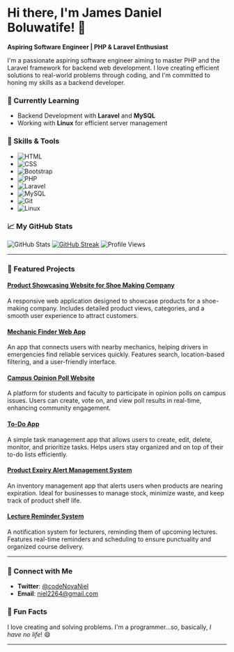 # Hi there, I'm James Daniel Boluwatife! 👋

**Aspiring Software Engineer | PHP & Laravel Enthusiast**

I'm a passionate aspiring software engineer aiming to master PHP and the Laravel framework for backend web development. I love creating efficient solutions to real-world problems through coding, and I'm committed to honing my skills as a backend developer.

### 🌱 Currently Learning
- Backend Development with **Laravel** and **MySQL**
- Working with **Linux** for efficient server management

### 💼 Skills & Tools
- ![HTML](https://img.shields.io/badge/-HTML-E34F26?logo=html5&logoColor=white&style=for-the-badge)
- ![CSS](https://img.shields.io/badge/-CSS-1572B6?logo=css3&logoColor=white&style=for-the-badge)
- ![Bootstrap](https://img.shields.io/badge/-Bootstrap-563D7C?logo=bootstrap&logoColor=white&style=for-the-badge)
- ![PHP](https://img.shields.io/badge/-PHP-777BB4?logo=php&logoColor=white&style=for-the-badge)
- ![Laravel](https://img.shields.io/badge/-Laravel-FF2D20?logo=laravel&logoColor=white&style=for-the-badge)
- ![MySQL](https://img.shields.io/badge/-MySQL-4479A1?logo=mysql&logoColor=white&style=for-the-badge)
- ![Git](https://img.shields.io/badge/-Git-F05032?logo=git&logoColor=white&style=for-the-badge)
- ![Linux](https://img.shields.io/badge/-Linux-FCC624?logo=linux&logoColor=black&style=for-the-badge)

### 📈 My GitHub Stats
![GitHub Stats](https://github-readme-stats.vercel.app/api?username=Niel22&show_icons=true&theme=dark)
[![GitHub Streak](https://streak-stats.demolab.com?user=Niel22&theme=dark)](https://git.io/streak-stats)
![Profile Views](https://komarev.com/ghpvc/?username=Niel22&color=blue&style=for-the-badge)

---

### 🌟 Featured Projects

#### [**Product Showcasing Website for Shoe Making Company**](https://github.com/Niel22/shoe-website.git)
A responsive web application designed to showcase products for a shoe-making company. Includes detailed product views, categories, and a smooth user experience to attract customers.

#### [**Mechanic Finder Web App**](https://github.com/Niel22/mechanic-finder.git)
An app that connects users with nearby mechanics, helping drivers in emergencies find reliable services quickly. Features search, location-based filtering, and a user-friendly interface.

#### [**Campus Opinion Poll Website**](https://github.com/Niel22/opinion_poll_app.git)
A platform for students and faculty to participate in opinion polls on campus issues. Users can create, vote on, and view poll results in real-time, enhancing community engagement.

#### [**To-Do App**](https://github.com/Niel22/mechanic-finder.git)
A simple task management app that allows users to create, edit, delete, monitor, and prioritize tasks. Helps users stay organized and on top of their to-do lists efficiently.

#### [**Product Expiry Alert Management System**](https://github.com/Niel22/Product-Expiry-Alert-System.git)
An inventory management app that alerts users when products are nearing expiration. Ideal for businesses to manage stock, minimize waste, and keep track of product shelf life.

#### [**Lecture Reminder System**](https://github.com/Niel22/Lecture-Reminder-System.git)
A notification system for lecturers, reminding them of upcoming lectures. Features real-time reminders and scheduling to ensure punctuality and organized course delivery.

---

### 🔗 Connect with Me
- **Twitter**: [@codeNovaNiel](https://x.com/codeNovaNiel)
- **Email**: [niel2264@gmail.com](mailto:niel2264@gmail.com)

### 🎉 Fun Facts
I love creating and solving problems. I'm a programmer...so, basically, *I have no life*! 😄

---

